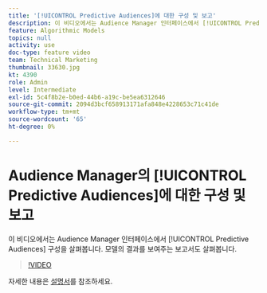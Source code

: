 ```yaml
---
title: '[!UICONTROL Predictive Audiences]에 대한 구성 및 보고'
description: 이 비디오에서는 Audience Manager 인터페이스에서 [!UICONTROL Predictive Audiences] 구성을 살펴봅니다. 모델의 결과를 보여 주는 보고서를 참조하십시오.
feature: Algorithmic Models
topics: null
activity: use
doc-type: feature video
team: Technical Marketing
thumbnail: 33630.jpg
kt: 4390
role: Admin
level: Intermediate
exl-id: 5c4f8b2e-b0ed-44b6-a19c-be5ea6312646
source-git-commit: 2094d3bcf658913171afa848e4228653c71c41de
workflow-type: tm+mt
source-wordcount: '65'
ht-degree: 0%

---
```


# Audience Manager의 [!UICONTROL Predictive Audiences]에 대한 구성 및 보고

이 비디오에서는 Audience Manager 인터페이스에서 [!UICONTROL Predictive Audiences] 구성을 살펴봅니다. 모델의 결과를 보여주는 보고서도 살펴봅니다.

>[!VIDEO](https://video.tv.adobe.com/v/33630/?quality=12)

자세한 내용은 [설명서](https://experienceleague.adobe.com/docs/audience-manager/user-guide/features/algorithmic-models/predictive-audiences/predictive-audiences.html)를 참조하세요.
